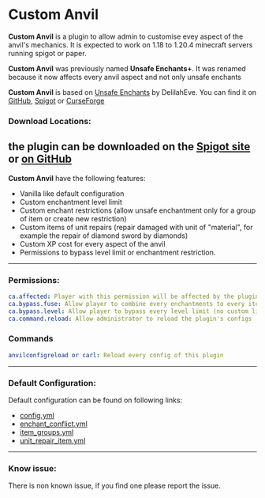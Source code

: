 # Custom Anvil

**Custom Anvil** is a plugin to allow admin to customise evey aspect of the anvil's mechanics.
It is expected to work on 1.18 to 1.20.4 minecraft servers running spigot or paper.

**Custom Anvil** was previously named **Unsafe Enchants+**.
It was renamed because it now affects every anvil aspect and not only unsafe enchants

**Custom Anvil** is based on [Unsafe Enchants](https://github.com/DelilahEve/UnsafeEnchants) by  DelilahEve. You can find it on 
[GitHub](https://github.com/DelilahEve/UnsafeEnchants/releases/latest), 
[Spigot](https://www.spigotmc.org/resources/unsafe-enchants.104708/) or
[CurseForge](https://www.curseforge.com/minecraft/bukkit-plugins/unsafe-enchants/files/all)
### Download Locations:

the plugin can be downloaded on the
[Spigot site](https://www.spigotmc.org/resources/unsafe-enchants.114884/)
or [on GitHub](https://github.com/alexcrea/UnsafeEnchantsPlus/releases/latest)
---
**Custom Anvil** have the following features:
- Vanilla like default configuration
- Custom enchantment level limit
- Custom enchant restrictions (allow unsafe enchantment only for a group of item or create new restriction)
- Custom items of unit repairs (repair damaged with unit of "material", for example the repair of diamond sword by diamonds)
- Custom XP cost for every aspect of the anvil
- Permissions to bypass level limit or enchantment restriction.
---
### Permissions:
```yml
ca.affected: Player with this permission will be affected by the plugin
ca.bypass.fuse: Allow player to combine every enchantments to every item (no custom limit)
ca.bypass.level: Allow player to bypass every level limit (no custom limit)
ca.command.reload: Allow administrator to reload the plugin's configs
```
### Commands
```yml
anvilconfigreload or carl: Reload every config of this plugin
```
---
### Default Configuration:

Default configuration can be found on following links:
- [config.yml](https://github.com/alexcrea/UnsafeEnchantsPlus/blob/master/src/main/resources/config.yml)
- [enchant_conflict.yml](https://github.com/alexcrea/UnsafeEnchantsPlus/blob/master/src/main/resources/enchant_conflict.yml)
- [item_groups.yml](https://github.com/alexcrea/UnsafeEnchantsPlus/blob/master/src/main/resources/item_groups.yml)
- [unit_repair_item.yml](https://github.com/alexcrea/UnsafeEnchantsPlus/blob/master/src/main/resources/unit_repair_item.yml)
---
### Know issue:
There is non known issue, if you find one please report the issue.
